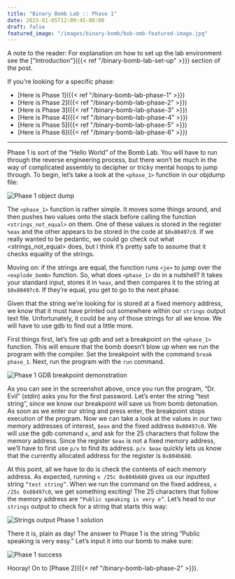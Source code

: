 ```yaml
---
title: "Binary Bomb Lab :: Phase 1"
date: 2015-01-05T12:09:45-08:00
draft: false
featured_image: "/images/binary-bomb/bob-omb-featured-image.jpg"
---
```


A note to the reader: For explanation on how to set up the lab environment see the ["Introduction"]({{< ref "/binary-bomb-lab-set-up" >}}) section of the post.

If you're looking for a specific phase:

* [Here is Phase 1]({{< ref "/binary-bomb-lab-phase-1" >}})
* [Here is Phase 2]({{< ref "/binary-bomb-lab-phase-2" >}})
* [Here is Phase 3]({{< ref "/binary-bomb-lab-phase-3" >}})
* [Here is Phase 4]({{< ref "/binary-bomb-lab-phase-4" >}})
* [Here is Phase 5]({{< ref "/binary-bomb-lab-phase-5" >}})
* [Here is Phase 6]({{< ref "/binary-bomb-lab-phase-6" >}})

---

Phase 1 is sort of the “Hello World” of the Bomb Lab. You will have to run through the reverse engineering process, but there won’t be much in the way of complicated assembly to decipher or tricky mental hoops to jump through. To begin, let’s take a look at the `<phase_1>` function in our objdump file:

![Phase 1 object dump](/images/binary-bomb/phase-1-objdump.png)

The `<phase_1>` function is rather simple. It moves some things around, and then pushes two values onto the stack before calling the function `<strings_not_equal>` on them. One of these values is stored in the register `%eax` and the other appears to be stored in the code at `$0x80497c0`. If we really wanted to be pedantic, we could go check out what <strings_not_equal> does, but I think it’s pretty safe to assume that it checks equality of the strings.

Moving on: if the strings are equal, the function runs `<je>` to jump over the `<explode_bomb>` function. So, what does `<phase_1>` do in a nutshell? It takes your standard input, stores it in `%eax`, and then compares it to the string at `$0x80497c0`. If they’re equal, you get to go to the next phase.

Given that the string we’re looking for is stored at a fixed memory address, we know that it must have printed out somewhere within our `strings` output text file. Unfortunately, it could be any of those strings for all we know. We will have to use gdb to find out a little more.

First things first, let’s fire up gdb and set a breakpoint on the `<phase_1>` function. This will ensure that the bomb doesn’t blow up when we run the program with the compiler. Set the breakpoint with the command `break phase_1`. Next, run the program with the `run` command.

![Phase 1 GDB breakpoint demonstration](/images/binary-bomb/phase-1-gdb.png)

As you can see in the screenshot above, once you run the program, “Dr. Evil” (stdin) asks you for the first password. Let’s enter the string “test string”, since we know our breakpoint will save us from bomb detonation. As soon as we enter our string and press enter, the breakpoint stops execution of the program. Now we can take a look at the values in our two memory addresses of interest, `$eax` and the fixed address `0x80497c0`. We will use the gdb command `x`, and ask for the 25 characters that follow the memory address. Since the register `$eax` is not a fixed memory address, we’ll have to first use `p/x` to find its address. `p/x $eax` quickly lets us know that the currently allocated address for the register is `0x804b680`.

At this point, all we have to do is check the contents of each memory address. As expected, running `x /25c 0x804b680` gives us our inputted string `“test string”`. When we run the command on the fixed address, `x /25c 0x80497c0`, we get something exciting! The 25 characters that follow the memory address are `“Public speaking is very e”`. Let’s head to our `strings` output to check for a string that starts this way:

![Strings output Phase 1 solution](/images/binary-bomb/3-strings-2.png)

There it is, plain as day! The answer to Phase 1 is the string “Public speaking is very easy.” Let’s input it into our bomb to make sure:

![Phase 1 success](/images/binary-bomb/phase-1-success.png)

Hooray! On to [Phase 2]({{< ref "/binary-bomb-lab-phase-2" >}}).
